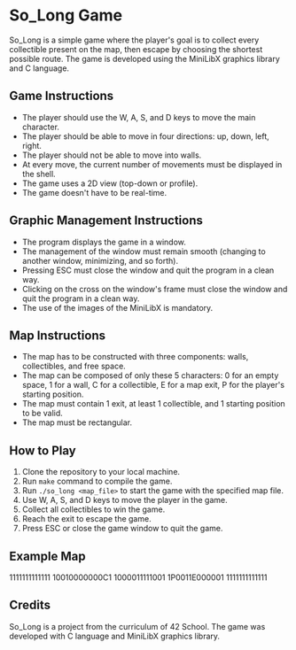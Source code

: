 # So_Long Game

So_Long is a simple game where the player's goal is to collect every collectible present on the map, then escape by choosing the shortest possible route. The game is developed using the MiniLibX graphics library and C language.

## Game Instructions
- The player should use the W, A, S, and D keys to move the main character.
- The player should be able to move in four directions: up, down, left, right.
- The player should not be able to move into walls.
- At every move, the current number of movements must be displayed in the shell.
- The game uses a 2D view (top-down or profile).
- The game doesn't have to be real-time.

## Graphic Management Instructions
- The program displays the game in a window.
- The management of the window must remain smooth (changing to another window, minimizing, and so forth).
- Pressing ESC must close the window and quit the program in a clean way.
- Clicking on the cross on the window's frame must close the window and quit the program in a clean way.
- The use of the images of the MiniLibX is mandatory.

## Map Instructions
- The map has to be constructed with three components: walls, collectibles, and free space.
- The map can be composed of only these 5 characters: 0 for an empty space, 1 for a wall, C for a collectible, E for a map exit, P for the player's starting position.
- The map must contain 1 exit, at least 1 collectible, and 1 starting position to be valid.
- The map must be rectangular.

## How to Play
1. Clone the repository to your local machine.
2. Run `make` command to compile the game.
3. Run `./so_long <map_file>` to start the game with the specified map file.
4. Use W, A, S, and D keys to move the player in the game.
5. Collect all collectibles to win the game.
6. Reach the exit to escape the game.
7. Press ESC or close the game window to quit the game.

## Example Map
1111111111111
10010000000C1
1000011111001
1P0011E000001
1111111111111

## Credits
So_Long is a project from the curriculum of 42 School. The game was developed with C language and MiniLibX graphics library.
